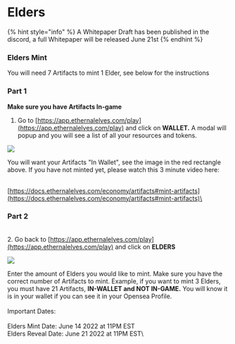 # Elders

{% hint style="info" %}
A Whitepaper Draft has been published in the discord, a full Whitepaper will be released June 21st
{% endhint %}

### Elders Mint

You will need 7 Artifacts to mint 1 Elder, see below for the instructions

### Part 1

**Make sure you have Artifacts In-game**&#x20;

1. Go to [https://app.ethernalelves.com/play](https://app.ethernalelves.com/play) and click on **WALLET.** A modal will popup and you will see a list of all your resources and tokens.&#x20;

![](../.gitbook/assets/Artifact\_Inwallet.png)

You will want your Artifacts "In Wallet", see the image  in the red rectangle above.  If you have not minted yet, please watch this 3 minute video here:&#x20;

\
[https://docs.ethernalelves.com/economy/artifacts#mint-artifacts](https://docs.ethernalelves.com/economy/artifacts#mint-artifacts)\


### Part 2

\
2\. Go back to [https://app.ethernalelves.com/play](https://app.ethernalelves.com/play) and click on **ELDERS**

![](../.gitbook/assets/Elders\_Mint.png)

Enter the amount of Elders you would like to mint.  Make sure you have the correct number of Artifacts to mint.  Example, if you want to mint 3 Elders, you must have 21 Artifacts, **IN-WALLET and NOT IN-GAME.**  You will know it is in your wallet if you can see it in your Opensea Profile.\
\
Important Dates: \
\
Elders Mint Date: June 14 2022 at 11PM EST\
Elders Reveal Date: June 21 2022 at 11PM EST\
